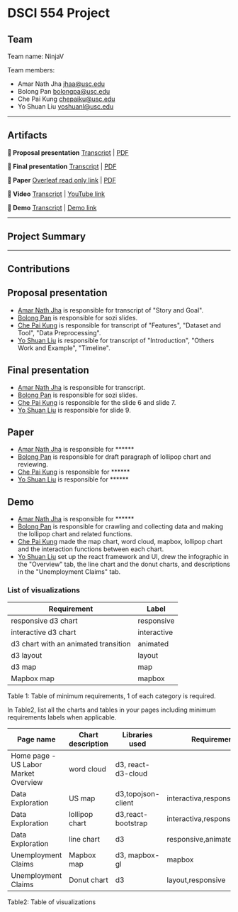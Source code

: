 # DSCI 554 Project

## Team

Team name: NinjaV

Team members:

- Amar Nath Jha <jhaa@usc.edu>
- Bolong Pan <bolongpa@usc.edu>
- Che Pai Kung <chepaiku@usc.edu>
- Yo Shuan Liu <yoshuanl@usc.edu>

---

## Artifacts

__🍿  Proposal presentation__ [Transcript](presentations/proposal/TRANSCRIPT.md) | [PDF](presentations/proposal/presentation.pdf)

__🍿  Final presentation__ [Transcript](presentations/final/TRANSCRIPT.md) | [PDF](presentations/final/presentation.pdf)

__📄  Paper__ [Overleaf read only link](https://www.overleaf.com/read/wcfjvtjfkgpf) | [PDF](paper/paper.pdf)

__🎥  Video__ [Transcript](video/TRANSCRIPT.md) | [YouTube link]()

__🚢  Demo__ [Transcript](video/TRANSCRIPT.md) | [Demo link](https://pdms.usc.edu/dsci-554/projects/<team-name-slug>)

---

## Project Summary

---

## Contributions

## Proposal presentation

- [Amar Nath Jha](mailto:jhaa@usc.edu) is responsible for transcript of "Story and Goal".
- [Bolong Pan](mailto:bolongpa@usc.edu) is responsible for sozi slides.
- [Che Pai Kung](mailto:chepaiku@usc.edu) is responsible for transcript of "Features", "Dataset and Tool", "Data Preprocessing".
- [Yo Shuan Liu](mailto:yoshuanl@usc.edu) is responsible for transcript of "Introduction", "Others Work and Example", "Timeline".

## Final presentation

- [Amar Nath Jha](mailto:jhaa@usc.edu) is responsible for transcript.
- [Bolong Pan](mailto:bolongpa@usc.edu) is responsible for sozi slides.
- [Che Pai Kung](mailto:chepaiku@usc.edu) is responsible for the slide 6 and slide 7.
- [Yo Shuan Liu](mailto:yoshuanl@usc.edu) is responsible for slide 9.

## Paper

- [Amar Nath Jha](mailto:jhaa@usc.edu) is responsible for ******
- [Bolong Pan](mailto:bolongpa@usc.edu) is responsible for draft paragraph of lollipop chart and reviewing.
- [Che Pai Kung](mailto:chepaiku@usc.edu) is responsible for ******
- [Yo Shuan Liu](mailto:yoshuanl@usc.edu) is responsible for ******

## Demo

- [Amar Nath Jha](mailto:jhaa@usc.edu) is responsible for ******
- [Bolong Pan](mailto:bolongpa@usc.edu) is responsible for crawling and collecting data and making the lollipop chart and related functions.
- [Che Pai Kung](mailto:chepaiku@usc.edu) made the map chart, word cloud, mapbox, lollipop chart and the interaction functions between each chart.
- [Yo Shuan Liu](mailto:yoshuanl@usc.edu) set up the react framework and UI, drew the infographic in the "Overview" tab, the line chart and the donut charts, and descriptions in the "Unemployment Claims" tab.

### List of visualizations

| Requirement                            | Label        |
| -------------------------------------- | ------------ |
| responsive d3 chart                    | responsive   |
| interactive d3 chart                   | interactive  |
| d3 chart with an animated transition   | animated     |
| d3 layout                              | layout       |
| d3 map                                 | map          |
| Mapbox map                             | mapbox       |

Table 1: Table of minimum requirements, 1 of each category is required.

In Table2, list all the charts and tables in your pages including minimum requirements labels when applicable.

| Page name                             | Chart description                         | Libraries used      | Requirement label |
| ------------------------------------- | ----------------------------------------- | ------------------- | ----------------- |
| Home page - US Labor Market Overview  | word cloud                                | d3, react-d3-cloud  |                   |
|Data Exploration|US map|d3,topojson-client|interactiva,responsive,layout,map|
|Data Exploration|lollipop chart|d3,react-bootstrap|interactiva,responsive,animated|
|Data Exploration|line chart|d3|responsive,animated|
|Unemployment Claims|Mapbox map|d3, mapbox-gl|mapbox|
|Unemployment Claims|Donut chart|d3|layout,responsive|


Table2: Table of visualizations
